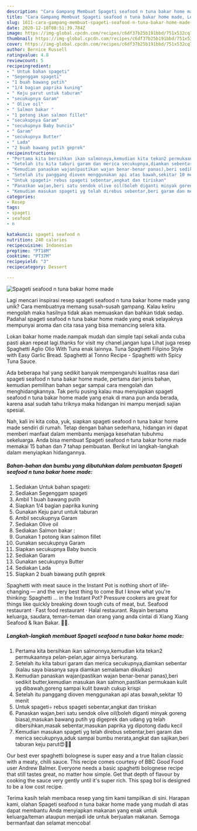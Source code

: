 ```yaml
---
description: "Cara Gampang Membuat Spageti seafood n tuna bakar home made, Lezat Sekali"
title: "Cara Gampang Membuat Spageti seafood n tuna bakar home made, Lezat Sekali"
slug: 1611-cara-gampang-membuat-spageti-seafood-n-tuna-bakar-home-made-lezat-sekali
date: 2020-12-10T08:51:39.784Z
image: https://img-global.cpcdn.com/recipes/c6df37b25b191bbd/751x532cq70/spageti-seafood-n-tuna-bakar-home-made-foto-resep-utama.jpg
thumbnail: https://img-global.cpcdn.com/recipes/c6df37b25b191bbd/751x532cq70/spageti-seafood-n-tuna-bakar-home-made-foto-resep-utama.jpg
cover: https://img-global.cpcdn.com/recipes/c6df37b25b191bbd/751x532cq70/spageti-seafood-n-tuna-bakar-home-made-foto-resep-utama.jpg
author: Bernice Russell
ratingvalue: 4.8
reviewcount: 5
recipeingredient:
- " Untuk bahan spageti"
- "Segenggam spageti"
- "1 buah bawang putih"
- "1/4 bagian paprika kuning"
- " Keju parut untuk taburan"
- "secukupnya Garam"
- " Olive oil"
- " Salmon bakar "
- "1 potong ikan salmon fillet"
- "secukupnya Garam"
- "secukupnya Baby buncis"
- " Garam"
- "secukupnya Butter"
- " Lada"
- "2 buah bawang putih geprek"
recipeinstructions:
- "Pertama kita bersihkan ikan salmonnya,kemudian kita tekan2 permukaannya pelan-pelan,agar airnya berkurang."
- "Setelah itu kita taburi garam dan merica secukupnya,diamkan sebentar (kalau saya biasanya saya diamkan semalaman dikulkas)"
- "Kemudian panaskan wajan(pastikan wajan benar-benar panas),beri sedikit butter,kemudian masukan ikan salmon,pastikan permukaan kulit yg dibawah,goreng sampai kulit bawah cukup krispi"
- "Setelah itu panggang dioven menggunakan api atas bawah,sekitar 10 menit"
- "Untuk spageti÷ rebus spageti sebentar,angkat dan tiriskan"
- "Panaskan wajan,beri satu sendok olive oil(boleh diganti minyak goreng biasa),masukan bawang putih yg digeprek dan udang yg telah dibersihkan,masak sebentar,masukan paprika yg dipotong dadu kecil"
- "Kemudian masukan spageti yg telah direbus sebentar,beri garam dan merica secukupnya,aduk sampai bumbu merata,angkat dan sajikan,beri taburan keju parut😍🥰🥰"
categories:
- Resep
tags:
- spageti
- seafood
- n

katakunci: spageti seafood n 
nutrition: 240 calories
recipecuisine: Indonesian
preptime: "PT18M"
cooktime: "PT37M"
recipeyield: "3"
recipecategory: Dessert

---
```



![Spageti seafood n tuna bakar home made](https://img-global.cpcdn.com/recipes/c6df37b25b191bbd/751x532cq70/spageti-seafood-n-tuna-bakar-home-made-foto-resep-utama.jpg)

Lagi mencari inspirasi resep spageti seafood n tuna bakar home made yang unik? Cara membuatnya memang susah-susah gampang. Kalau keliru mengolah maka hasilnya tidak akan memuaskan dan bahkan tidak sedap. Padahal spageti seafood n tuna bakar home made yang enak selayaknya mempunyai aroma dan cita rasa yang bisa memancing selera kita.

Lokan bakar home made.nampak mudah dan simple tapi sekali anda cuba pasti akan repeat lagi.thanks for visit my chanel.jangan lupa Lihat juga resep Spaghetti Aglio Olio With Tuna enak lainnya. Tuna Spaghetti Filipino Style with Easy Garlic Bread. Spaghetti al Tonno Recipe - Spaghetti with Spicy Tuna Sauce.

Ada beberapa hal yang sedikit banyak mempengaruhi kualitas rasa dari spageti seafood n tuna bakar home made, pertama dari jenis bahan, kemudian pemilihan bahan segar sampai cara mengolah dan menghidangkannya. Tak perlu pusing kalau mau menyiapkan spageti seafood n tuna bakar home made yang enak di mana pun anda berada, karena asal sudah tahu triknya maka hidangan ini mampu menjadi sajian spesial.


Nah, kali ini kita coba, yuk, siapkan spageti seafood n tuna bakar home made sendiri di rumah. Tetap dengan bahan sederhana, hidangan ini dapat memberi manfaat dalam membantu menjaga kesehatan tubuhmu sekeluarga. Anda bisa membuat Spageti seafood n tuna bakar home made memakai 15 bahan dan 7 tahap pembuatan. Berikut ini langkah-langkah dalam menyiapkan hidangannya.

<!--inarticleads1-->

##### Bahan-bahan dan bumbu yang dibutuhkan dalam pembuatan Spageti seafood n tuna bakar home made:

1. Sediakan  Untuk bahan spageti:
1. Sediakan Segenggam spageti
1. Ambil 1 buah bawang putih
1. Siapkan 1/4 bagian paprika kuning
1. Gunakan  Keju parut untuk taburan
1. Ambil secukupnya Garam
1. Sediakan  Olive oil
1. Sediakan  Salmon bakar :
1. Gunakan 1 potong ikan salmon fillet
1. Gunakan secukupnya Garam
1. Siapkan secukupnya Baby buncis
1. Sediakan  Garam
1. Gunakan secukupnya Butter
1. Sediakan  Lada
1. Siapkan 2 buah bawang putih geprek


Spaghetti with meat sauce in the Instant Pot is nothing short of life-changing — and the very best thing to come But I know what you&#39;re thinking: Spaghetti … in the Instant Pot? Pressure cookers are great for things like quickly breaking down tough cuts of meat, but. Seafood restaurant · Fast food restaurant · Halal restaurant. Rayain bersama keluarga, saudara, teman-teman dan orang yang anda cintai di Xiang Xiang Seafood &amp; Ikan Bakar. 🤗😊. 

<!--inarticleads2-->

##### Langkah-langkah membuat Spageti seafood n tuna bakar home made:

1. Pertama kita bersihkan ikan salmonnya,kemudian kita tekan2 permukaannya pelan-pelan,agar airnya berkurang.
1. Setelah itu kita taburi garam dan merica secukupnya,diamkan sebentar (kalau saya biasanya saya diamkan semalaman dikulkas)
1. Kemudian panaskan wajan(pastikan wajan benar-benar panas),beri sedikit butter,kemudian masukan ikan salmon,pastikan permukaan kulit yg dibawah,goreng sampai kulit bawah cukup krispi
1. Setelah itu panggang dioven menggunakan api atas bawah,sekitar 10 menit
1. Untuk spageti÷ rebus spageti sebentar,angkat dan tiriskan
1. Panaskan wajan,beri satu sendok olive oil(boleh diganti minyak goreng biasa),masukan bawang putih yg digeprek dan udang yg telah dibersihkan,masak sebentar,masukan paprika yg dipotong dadu kecil
1. Kemudian masukan spageti yg telah direbus sebentar,beri garam dan merica secukupnya,aduk sampai bumbu merata,angkat dan sajikan,beri taburan keju parut😍🥰🥰


Our best ever spaghetti bolognese is super easy and a true Italian classic with a meaty, chilli sauce. This recipe comes courtesy of BBC Good Food user Andrew Balmer. Everyone needs a basic spaghetti bolognese recipe that still tastes great, no matter how simple. Get that depth of flavour by cooking the sauce very gently until it&#39;s super rich. This spag bol is designed to be a low cost recipe. 

Terima kasih telah membaca resep yang tim kami tampilkan di sini. Harapan kami, olahan Spageti seafood n tuna bakar home made yang mudah di atas dapat membantu Anda menyiapkan makanan yang enak untuk keluarga/teman ataupun menjadi ide untuk berjualan makanan. Semoga bermanfaat dan selamat mencoba!
